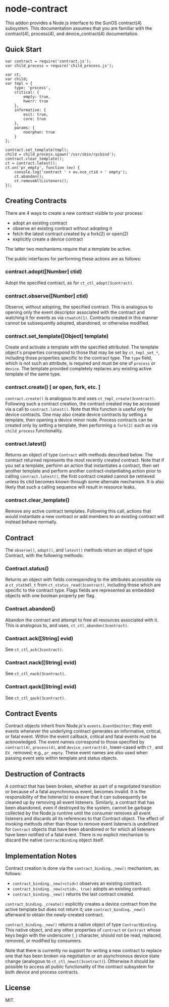 # node-contract

This addon provides a Node.js interface to the SunOS contract(4) subsystem.
This documentation assumes that you are familiar with the contract(4),
process(4), and device_contract(4) documentation.

## Quick Start

	var contract = require('contract.js');
	var child_process = require('child_process.js');

	var ct;
	var child;
	var tmpl = {
		type: 'process',
		critical: {
			empty: true,
			hwerr: true
		},
		informative: {
			exit: true,
			core: true
		},
		params: {
			noorphan: true
		}
	};

	contract.set_template(tmpl);
	child = child_process.spawn('/usr/sbin/rpcbind');
	contract.clear_template();
	ct = contract.latest();
	ct.on('pr_empty', function (ev) {
		console.log('contract ' + ev.nce_ctid + ' empty');
		ct.abandon();
		ct.removeAllListeners();
	});

## Creating Contracts

There are 4 ways to create a new contract visible to your process:

- adopt an existing contract
- observe an existing contract without adopting it
- fetch the latest contract created by a fork(2) or open(2)
- explicitly create a device contract

The latter two mechanisms require that a template be active.

The public interfaces for performing these actions are as follows:

### contract.adopt([Number] ctid)

Adopt the specified contract, as for `ct_ctl_adopt(3contract)`.

### contract.observe([Number] ctid)

Observe, without adopting, the specified contract.  This is analogous to
opening only the event descriptor associated with the contract and watching
it for events as via `ctwatch(1)`.  Contracts created in this manner cannot
be subsequently adopted, abandoned, or otherwise modified.

### contract.set_template([Object] template)

Create and activate a template with the specified attributed.  The template
object's properties correspond to those that may be set by `ct_tmpl_set_*`,
including those properties specific to the contract type.  The `type` field,
which is not such an attribute, is required and must be one of `process` or
`device`.  The template provided completely replaces any existing active
template of the same type.

### contract.create() [ or open, fork, etc. ]

`contract.create()` is analogous to and uses `ct_tmpl_create(3contract)`.
Following such a contract creation, the contract created may be accessed via
a call to `contract.latest()`.  Note that this function is useful only for
device contracts.  One may also create device contracts by setting a
template, then opening a device minor node.  Process contracts can be
created only by setting a template, then performing a `fork(2)` such as via
`child_process` functionality.

### contract.latest()

Returns an object of type `Contract` with methods described below.  The
contract returned represents the most recently created contract.  Note that
if you set a template, perform an action that instantiates a contract, then
set another template and perform another contract-instantiating action
prior to calling `contract.latest()`, the first contract created cannot be
retrieved unless its ctid becomes known through some alternate mechanism.
It is also likely that such a calling sequence will result in resource
leaks.

### contract.clear_template()

Remove any active contract templates.  Following this call, actions that
would instantiate a new contract or add members to an existing contract will
instead behave normally.

## Contract

The `observe()`, `adopt()`, and `latest()` methods return an object of type
Contract, with the following methods:

### Contract.status()

Returns an object with fields corresponding to the attributes accessible via
a `ct_stathdl_t` from `ct_status_read(3contract)`, including those which are
specific to the contract type.  Flags fields are represented as embedded
objects with one boolean property per flag.

### Contract.abandon()

Abandon the contract and attempt to free all resources associated with it.
This is analogous to, and uses, `ct_ctl_abandon(3contract)`.

### Contract.ack([String] evid)

See `ct_ctl_ack(3contract)`.

### Contract.nack([String] evid)

See `ct_ctl_nack(3contract)`.

### Contract.qack([String] evid)

See `ct_ctl_qack(3contract)`.

## Contract Events

Contract objects inherit from Node.js's `events.EventEmitter`; they emit
events whenever the underlying contract generates an informative, critical,
or fatal event.  Within the event callback, critical and fatal events must
be acknowledged.  The event names correspond to those specified by
`contract(4)`, `process(4)`, and `device_contract(4)`, lower-cased with
`CT_` and `EV_` removed; e.g., `pr_empty`.  These event names are also used
when passing event sets within template and status objects.

## Destruction of Contracts

A contract that has been broken, whether as part of a negotiated transition
or because of a fatal asynchronous event, becomes invalid.  It is the
responsibility of the listener(s) to ensure that it can subsequently be
cleaned up by removing all event listeners.  Similarly, a contract that has
been abandoned, even if destroyed by the system, cannot be garbage collected
by the Node.js runtime until the consumer removes all event listeners and
discards all its references to that Contract object.  The effect of invoking
methods other than those to remove event listeners is undefined for
`Contract` objects that have been abandoned or for which all listeners have
been notified of a fatal event.  There is no explicit mechanism to discard
the native `ContractBinding` object itself.

## Implementation Notes

Contract creation is done via the `contract_binding._new()` mechanism, as
follows:

- `contract_binding._new(<ctid>)` observes an existing contract.
- `contract_binding._new(<ctid>, true)` adopts an existing contract.
- `contract_binding._new()` returns the last contract created.

`contract_binding._create()` explicitly creates a device contract from the
active template but does not return it; use `contract_binding._new()`
afterward to obtain the newly-created contract.

`contract_binding._new()` returns a native object of type `ContractBinding`.
This native object, and any other properties of `contract` or `Contract`
whose keys begin with the underscore (`_`) character, should not be read,
replaced, removed, or modified by consumers.

Note that there is currently no support for writing a new contract to
replace one that has been broken via negotiation or an asynchronous device
state change (analogous to `ct_ctl_newct(3contract)`).  Otherwise it should
be possible to access all public functionality of the contract subsystem for
both device and process contracts.

## License

MIT.
